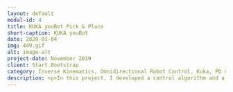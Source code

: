 ```yaml
---
layout: defaolt
modal-id: 4
title: KUKA youBot Pick & Place
short-caption: KUKA youBot
date: 2020-01-04
img: 449.gif
alt: image-alt
project-date: November 2019
client: Start Bootstrap
category: Inverse Kinematics, Omnidirectional Robot Control, Kuka, PD Control, V-REP
description: <p>In this project, I developed a control algorithm and a V-REP simolator for a KUKA youBot to accomplish a pick and place task. </p><br><p>Key steps include:<ol><li>End-effector trajectory planning </li><li>Wheel and joint speed calcolation</li><li>Position Simolation with joint speeds</li><li>Visualization on V-REP</li></ol></p> <br><p>Key concepts include:<ol><li>Straight line trajectory generation with time scaling</li><li>Forward kinematics using screw theory and Lie algebra</li><li>Omnidirectional robot wheel speed calculation</li><li>Velocity Kinematics using Jacobian for calculating robot arm joint speeds</li><li>PD+Feedforward for end-effector position control</li><li>V-REP Physics Engine</li></ol></p> <br><p>For more details, please check out the project description <a href="http://hades.mech.northwestern.edu/index.php/Mobile_Manipulation_Capstone">Project Description and Instruction</a>, my <a href="https://github.com/RicoJia/KUKA_youBot_Manipulation">Github </a>and a live demo on my Youtube Channel</p><br><p><center><iframe width="560" height="315" src="https://www.youtube.com/embed/zfYSGZto2Gk" frameborder="0" allow="accelerometer; autoplay; encrypted-media; gyroscope; picture-in-picture" allowfullscreen></iframe></center></p>
---
```


